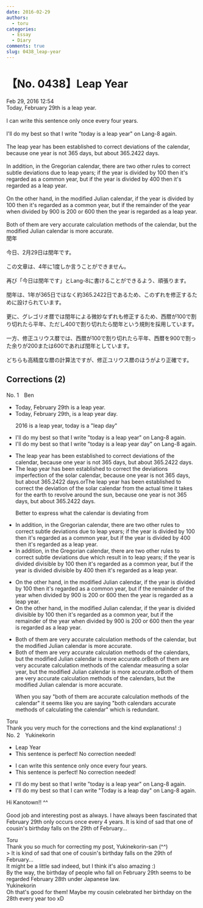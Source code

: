 ```yaml
---
date: 2016-02-29
authors:
  - toru
categories:
  - Essay
  - Diary
comments: true
slug: 0438_leap-year
---
```


# 【No. 0438】Leap Year
<div class="date">Feb 29, 2016 12:54</div>
<div id="post"><div id="body_show_ori">
Today, February 29th is a leap year.<br/><br/>I can write this sentence only once every four years.<br/><br/>I'll do my best so that I write "today is a leap year" on Lang-8 again.<br/><br/>The leap year has been established to correct deviations of the calendar, because one year is not 365 days, but about 365.2422 days.<br/><br/>In addition, in the Gregorian calendar, there are two other rules to correct subtle deviations due to leap years; if the year is divided by 100 then it's regarded as a common year, but if the year is divided by 400 then it's regarded as a leap year.<br/><br/>On the other hand, in the modified Julian calendar, if the year is divided by 100 then it's regarded as a common year, but if the remainder of the year when divided by 900 is 200 or 600 then the year is regarded as a leap year.<br/><br/>Both of them are very accurate calculation methods of the calendar, but the modified Julian calendar is more accurate.
</div></div>

<!-- more -->

<div id="post_ja"><div id="body_show_mo">
閏年<br/><br/>今日、2月29日は閏年です。<br/><br/>この文章は、4年に1度しか言うことができません。<br/><br/>再び「今日は閏年です」とLang-8に書けることができるよう、頑張ります。<br/><br/>閏年は、1年が365日ではなく約365.2422日であるため、このずれを修正するために設けられています。<br/><br/>更に、グレゴリオ暦では閏年による微妙なずれも修正するため、西暦が100で割り切れたら平年、ただし400で割り切れたら閏年という規則を採用しています。<br/><br/>一方、修正ユリウス暦では、西暦が100で割り切れたら平年、西暦を900で割った余りが200または600であれば閏年としています。<br/><br/>どちらも高精度な暦の計算法ですが、修正ユリウス暦のほうがより正確です。
</div></div>

## Corrections (2)
<div id="block"><div class="first_name"> No. 1　<span class="just_name">Ben</span></div><div id="block2">
<ul class="correction_field">
<li class="incorrect">Today, February 29th is a leap year.</li>
<li class="corrected correct">
Today, February 29th<span class="f_red">, </span>is a leap <span class="sline">year</span> <span class="f_red">day</span>.
<p class="correction_comment">2016 is a leap year, today is a "leap day"</p>
</li>
</ul>
<ul class="correction_field">
<li class="incorrect">I'll do my best so that I write "today is a leap year" on Lang-8 again.</li>
<li class="corrected correct">
I'll do my best so that I write "today is a leap <span class="sline">year</span> <span class="f_red">day</span>" on Lang-8 again.
</li>
</ul>
<ul class="correction_field">
<li class="incorrect">The leap year has been established to correct deviations of the calendar, because one year is not 365 days, but about 365.2422 days.</li>
<li class="corrected correct">
The leap year has been established to correct <span class="f_blue">the </span><span class="sline">deviations</span> <span class="f_red">imperfection </span>of the <span class="f_blue">solar</span> calendar, because one year is not 365 days, but about 365.2422 days.<span class="f_blue">or</span>The leap year has been established to correct <span class="f_blue">the</span> deviation<span class="f_red"> </span>of the <span class="f_blue">solar </span>calendar <span class="f_blue">from the actual time it takes for the earth to revolve around the sun</span>, because one year is not 365 days, but about 365.2422 days.
<p class="correction_comment">Better to express what the calendar is deviating from</p>
</li>
</ul>
<ul class="correction_field">
<li class="incorrect">In addition, in the Gregorian calendar, there are two other rules to correct subtle deviations due to leap years; if the year is divided by 100 then it's regarded as a common year, but if the year is divided by 400 then it's regarded as a leap year.</li>
<li class="corrected correct">
In addition, in the Gregorian calendar, there are two other rules to correct subtle deviations <span class="sline">due</span> <span class="f_blue">which result in </span><span class="sline">to</span> leap years; if the year is <span class="sline">divided</span> <span class="f_red">divisible </span>by 100 then it's regarded as a common year, but if the year is <span class="sline">divided</span> <span class="f_red">divisible</span> by 400 then it's regarded as a leap year.
</li>
</ul>
<ul class="correction_field">
<li class="incorrect">On the other hand, in the modified Julian calendar, if the year is divided by 100 then it's regarded as a common year, but if the remainder of the year when divided by 900 is 200 or 600 then the year is regarded as a leap year.</li>
<li class="corrected correct">
On the other hand, in the modified Julian calendar, if the year is <span class="sline">divided</span> <span class="f_red">divisible</span> by 100 then it's regarded as a common year, but if the remainder of the year when divided by 900 is 200 or 600 then the year is regarded as a leap year.
</li>
</ul>
<ul class="correction_field">
<li class="incorrect">Both of them are very accurate calculation methods of the calendar, but the modified Julian calendar is more accurate.</li>
<li class="corrected correct">
Both of them are <span class="sline">very</span> accurate <span class="sline">calculation methods of the</span> calendar<span class="f_red">s</span>, but the modified Julian calendar is more accurate.<span class="f_blue">or</span>Both of them are <span class="sline">very</span> accurate <span class="sline">calculation</span> methods of <span class="sline">the</span> <span class="sline">calendar </span><span class="f_blue">measuring a solar year</span>, but the modified Julian calendar is more accurate.<span class="f_blue">or</span>Both of them are <span class="sline">very</span> accurate <span class="sline">calculation methods of the</span> calendar<span class="f_red">s</span>, but the modified Julian calendar is more accurate.<span class="f_blue"></span>
<p class="correction_comment">When you say "both of them are accurate calculation methods of the calendar" it seems like you are saying "both calendars accurate methods of calculating the calendar" which is redundant.</p>
</li>
</ul>
</div><div class="name"><span class="just_name">Toru</span><br>
Thank you very much for the corrections and the kind explanations! :)
</div>
</div>
<div id="block"><div class="first_name"> No. 2　<span class="just_name">Yukinekorin</span></div><div id="block2">
<ul class="correction_field">
<li class="incorrect">Leap Year</li>
<li class="corrected perfect">This sentence is perfect! No correction needed!</li>
</ul>
<ul class="correction_field">
<li class="incorrect">I can write this sentence only once every four years.</li>
<li class="corrected perfect">This sentence is perfect! No correction needed!</li>
</ul>
<ul class="correction_field">
<li class="incorrect">I'll do my best so that I write "today is a leap year" on Lang-8 again.</li>
<li class="corrected correct">
I'll do my best so that I <span class="f_blue">can </span>write "<span class="f_blue">T</span>oday is a leap <span class="f_blue">day</span>" on Lang-8 again.
</li>
</ul>
<p class="comment_small">
 Hi Kanotown!! ^^
 <br/>
 <br/>
 Good job and interesting post as always. I have always been fascinated that February 29th only occurs once every 4 years. It is kind of sad that one of cousin's birthday falls on the 29th of February...
</p>

</div><div class="name"><span class="just_name">Toru</span><br>
Thank you so much for correcting my post, Yukinekorin-san (^^)<br/>&gt; It is kind of sad that one of cousin's birthday falls on the 29th of February...<br/>It might be a little sad indeed, but I think it's also amazing :)<br/>By the way, the birthday of people who fall on February 29th seems to be regarded February 28th under Japanese law.
</div>
<div class="name"><span class="just_name">Yukinekorin</span><br>
Oh that's good for them! Maybe my cousin celebrated her birthday on the 28th every year too xD
</div>
</div>
